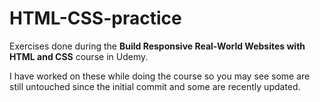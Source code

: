 <h1>HTML-CSS-practice</h1>
<p>Exercises done during the <strong>Build Responsive Real-World Websites with HTML and CSS</strong> course in Udemy.</p>
<p>I have worked on these while doing the course so you may see some are still untouched since the initial commit and some are recently updated.</p>
